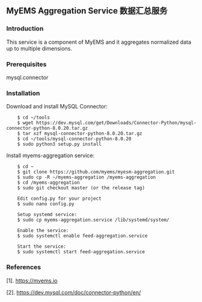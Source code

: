 ## MyEMS Aggregation Service 数据汇总服务



### Introduction

This service is a component of MyEMS and it aggregates normalized data up to multiple dimensions.




### Prerequisites

mysql.connector



### Installation

Download and install MySQL Connector:
```
    $ cd ~/tools
    $ wget https://dev.mysql.com/get/Downloads/Connector-Python/mysql-connector-python-8.0.20.tar.gz
    $ tar xzf mysql-connector-python-8.0.20.tar.gz
    $ cd ~/tools/mysql-connector-python-8.0.20
    $ sudo python3 setup.py install
```

Install myems-aggregation service:
```
    $ cd ~
    $ git clone https://github.com/myems/myesm-aggregation.git
    $ sudo cp -R ~/myems-aggregation /myems-aggregation
    $ cd /myems-aggregation
    $ sudo git checkout master (or the release tag)

    Edit config.py for your project
    $ sudo nano config.py

    Setup systemd service:
    $ sudo cp myems-aggregation.service /lib/systemd/system/

    Enable the service:
    $ sudo systemctl enable feed-aggregation.service

    Start the service:
    $ sudo systemctl start feed-aggregation.service
```

### References

[1]. https://myems.io

[2]. https://dev.mysql.com/doc/connector-python/en/
